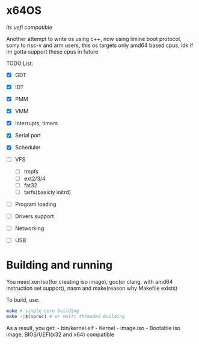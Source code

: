 # x64OS

*its uefi compatible*

Another attempt to write os using c++, now using limine boot protocol, sorry to risc-v and arm users, this os targets only amd64 based cpus, idk if im gotta support these cpus in future

TODO List:
 - [x] GDT
 - [x] IDT
 - [x] PMM
 - [x] VMM
 - [x] Interrupts, timers
 - [x] Serial port
 - [x] Scheduler
 - [ ] VFS
    - [ ] tmpfs
    - [ ] ext2/3/4
    - [ ] fat32
    - [ ] tarfs(basicly initrd)
 - [ ] Program loading
 - [ ] Drivers support
 - [ ] Networking
 - [ ] USB


# Building and running
You need xorriso(for creating iso image), gcc(or clang, with amd64 instruction set support), nasm and make(reason why Makefile exists) 

To build, use:
```sh
make # single core building
make -j$(nproc) # or multi threaded building
```

As a result, you get:
    - bin/kernel.elf - Kernel
    - image.iso - Bootable iso image, BIOS/UEFI(x32 and x64) compatible